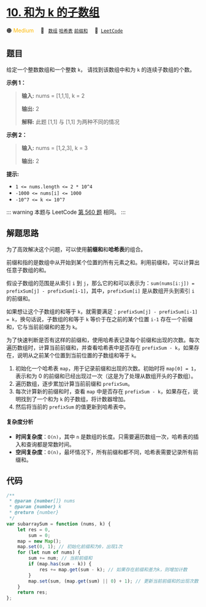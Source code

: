 # [10. 和为 k 的子数组](https://leetcode.cn/problems/QTMn0o)

🟠 <font color=#ffb800>Medium</font>&emsp; 🔖&ensp; [`数组`](/tag/array.md) [`哈希表`](/tag/hash-table.md) [`前缀和`](/tag/prefix-sum.md)&emsp; 🔗&ensp;[`LeetCode`](https://leetcode.cn/problems/QTMn0o)

## 题目

给定一个整数数组和一个整数 `k`， 请找到该数组中和为 `k` 的连续子数组的个数。

**示例 1：**

> **输入:** nums = [1,1,1], k = 2
>
> **输出:** 2
>
> **解释:** 此题 [1,1] 与 [1,1] 为两种不同的情况

**示例 2：**

> **输入:** nums = [1,2,3], k = 3
>
> **输出:** 2

**提示:**

- `1 <= nums.length <= 2 * 10^4`
- `-1000 <= nums[i] <= 1000`
- `-10^7 <= k <= 10^7`

::: warning
本题与 LeetCode [第 560 题](../problem/0560.md) 相同。
:::

## 解题思路

为了高效解决这个问题，可以使用**前缀和**和**哈希表**的组合。

前缀和指的是数组中从开始到某个位置的所有元素之和。利用前缀和，可以计算出任意子数组的和。

假设子数组的范围是从索引 `i` 到 `j`，那么它的和可以表示为：`sum(nums[i:j]) = prefixSum[j] - prefixSum[i-1]`，其中，`prefixSum[i]` 是从数组开头到索引 `i` 的前缀和。

如果想让这个子数组的和等于 `k`，就需要满足：`prefixSum[j] - prefixSum[i-1] = k`，换句话说，子数组的和等于 `k` 等价于在之前的某个位置 `i-1` 存在一个前缀和，它与当前前缀和的差为 `k`。

为了快速判断是否有这样的前缀和，使用哈希表记录每个前缀和出现的次数。每次遍历数组时，计算当前前缀和，并查看哈希表中是否存在 `prefixSum - k`，如果存在，说明从之前某个位置到当前位置的子数组和等于 `k`。

1. 初始化一个哈希表 `map`，用于记录前缀和出现的次数。初始时将 `map[0] = 1`，表示和为 0 的前缀和已经出现过一次（这是为了处理从数组开头的子数组）。
2. 遍历数组，逐步累加计算当前前缀和 `prefixSum`。
3. 每次计算新的前缀和时，查看 `map` 中是否存在 `prefixSum - k`，如果存在，说明找到了一个和为 `k` 的子数组，将计数器增加。
4. 然后将当前的 `prefixSum` 的值更新到哈希表中。

#### 复杂度分析

- **时间复杂度**：`O(n)`，其中 `n` 是数组的长度。只需要遍历数组一次，哈希表的插入和查询都是常数时间。
- **空间复杂度**：`O(n)`，最坏情况下，所有前缀和都不同，哈希表需要记录所有前缀和。

## 代码

```javascript
/**
 * @param {number[]} nums
 * @param {number} k
 * @return {number}
 */
var subarraySum = function (nums, k) {
	let res = 0,
		sum = 0;
	map = new Map();
	map.set(0, 1); // 初始化前缀和为0，出现1次
	for (let num of nums) {
		sum += num; // 当前前缀和
		if (map.has(sum - k)) {
			res += map.get(sum - k); // 如果存在前缀和差为k，则增加计数
		}
		map.set(sum, (map.get(sum) || 0) + 1); // 更新当前前缀和的出现次数
	}
	return res;
};
```
